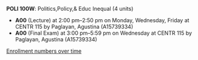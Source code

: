 **POLI 100W**: Politics,Policy,& Educ Inequal (4 units)

- **A00** (Lecture) at 2:00 pm–2:50 pm on Monday, Wednesday, Friday at CENTR 115 by Paglayan, Agustina (A15739334)
- **A00** (Final Exam) at 3:00 pm–5:59 pm on Wednesday at CENTR 115 by Paglayan, Agustina (A15739334)

[Enrollment numbers over time](./POLI100W.tsv)
